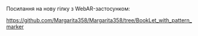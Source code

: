 Посилання на нову гілку з WebAR-застосунком:

https://github.com/Margarita358/Margarita358/tree/BookLet_with_pattern_marker
